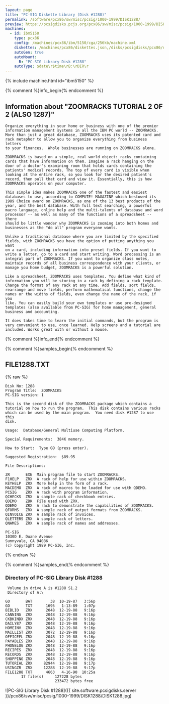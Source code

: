 ```yaml
---
layout: page
title: "PC-SIG Diskette Library (Disk #1288)"
permalink: /software/pcx86/sw/misc/pcsig/1000-1999/DISK1288/
preview: https://pcsigdisks.pcjs.org/pcx86/sw/misc/pcsig/1000-1999/DISK1288/DISK1288.jpg
machines:
  - id: ibm5150
    type: pcx86
    config: /machines/pcx86/ibm/5150/cga/256kb/machine.xml
    diskettes: /machines/pcx86/diskettes.json,/disks/pcsigdisks/pcx86/diskettes.json
    autoGen: true
    autoMount:
      B: "PC-SIG Library Disk #1288"
    autoType: $date\r$time\rB:\rDIR\r
---
```


{% include machine.html id="ibm5150" %}

{% comment %}info_begin{% endcomment %}

## Information about "ZOOMRACKS TUTORIAL 2 OF 2 (ALSO 1287)"

    Organize everything in your home or business with one of the premier
    information management systems in all the IBM PC world -- ZOOMRACKS.
    More than just a great database, ZOOMRACKS uses its patented card and
    rack metaphor to allow you to organize everything from business letters
    to your finances.  Whole businesses are running on ZOOMRACKS alone.
    
    ZOOMRACKS is based on a simple, real world object: racks containing
    cards that have information on them. Imagine a rack hanging on the
    door of a doctor's examining room that holds cards containing the
    patients' medical records. The top of every card is visible when
    looking at the entire rack, so you look for the desired patient's
    record, then pull that card and view it. Essentially, this is how
    ZOOMRACKS operates on your computer.
    
    This simple idea makes ZOOMRACKS one of the fastest and easiest
    databases to use, according to COMPUTE! MAGAZINE which bestowed its
    1989 Choice award on ZOOMRACKS, as one of the 13 best products of the
    year, and the best database. With full text searching, a powerful
    macro language, online help and the multi-talents of database and word
    processor -- as well as many of the functions of a spreadsheet -- there
    should be little wonder why ZOOMRACKS is zooming into both homes and
    businesses as the "do all" program everyone wants.
    
    Unlike a traditional database where you are limited by the specified
    fields, with ZOOMRACKS you have the option of putting anything you want
    on a card, including information into preset fields. If you want to
    write a letter, go to a card and start writing. Word processing is an
    integral part of ZOOMRACKS. If you want to organize class notes,
    maintain records of all business correspondence with your clients, or
    manage you home budget, ZOOMRACKS is a powerful solution.
    
    Like a spreadsheet, ZOOMRACKS uses templates. You define what kind of
    information you will be storing in a rack by defining a rack template.
    Change the format of any rack at any time. Add fields, sort fields,
    rearrange and move fields, perform mathematical functions, change the
    names or the widths of fields, even change the name of the rack, if you
    like. You can easily build your own templates or use pre-designed
    templates (also available from PC-SIG) for home management, general
    business and accounting.
    
    It does takes time to learn the initial commands, but the program is
    very convenient to use, once learned. Help screens and a tutorial are
    included. Works great with or without a mouse.
{% comment %}info_end{% endcomment %}

{% comment %}samples_begin{% endcomment %}

## FILE1288.TXT

{% raw %}
```
Disk No: 1288
Program Title:  ZOOMRACKS
PC-SIG version: 1

This is the second disk of the ZOOMRACKS package which contains a
tutorial on how to run the program.  This disk contains various racks
which can be used by the main program.  You need disk #1287 to use this
disk.

Usage:  Database/General Multiuse Computing Platform.

Special Requirements:  384K memory.

How to Start:  Type GO (press enter).

Suggested Registration:  $89.95

File Descriptions:

ZR       EXE  Main program file to start ZOOMRACKS.
F1HELP   ZRX  A rack of help for use within ZOOMRACKS.
KEYHELP  ZRX  More help in the form of a rack.
MACDEMO  ZRX  A rack of macros to be loaded for use with QDEMO.
PCSIG    ZRX  A rack with program information.
QCHECKS  ZRX  A sample rack of checkbook entries.
QDEMO    ZBK  File used with ZRX.
QDEMO    ZRX  A rack to demonstrate the capabilities of ZOOMRACKS.
QFORMS   ZRX  A sample rack of output formats from ZOOMRACKS.
QINVOICE ZRX  A sample rack of invoices.
QLETTERS ZRX  A sample rack of letters.
QNAMES   ZRX  A sample rack of names and addresses.

PC-SIG
1030D E. Duane Avenue
Sunnyvale, CA 94086
(c) Copyright 1989 PC-SIG, Inc.

```
{% endraw %}

{% comment %}samples_end{% endcomment %}

### Directory of PC-SIG Library Disk #1288

     Volume in drive A is #1288 S1.2
     Directory of A:\

    GO       BAT        38  10-19-87   3:56p
    GO       TXT      1695   1-13-89   1:07p
    BIBLIO   ZRX      2048  12-19-88   9:16p
    CANNING  ZRX      2048  12-19-88   9:16p
    CKBKINDX ZRX      2048  12-19-88   9:16p
    DAILY87  ZRX      2048  12-19-88   9:16p
    HOMEINV  ZRX      2048  12-19-88   9:16p
    MAILLIST ZRX      3072  12-19-88   9:16p
    OFFICEFL ZRX      2048  12-19-88   9:16p
    PAYABLES ZRX      2048  12-19-88   9:16p
    PHONELOG ZRX      2048  12-19-88   9:16p
    RECIPES  ZRX      2048  12-19-88   9:16p
    RECORDS  ZRX      2048  12-19-88   9:16p
    SHOPPING ZRX      2048  12-19-88   9:16p
    TUTORIAL ZRX     82944  12-19-88   9:17p
    USINGZR  ZRX     12288  12-19-88   9:17p
    FILE1288 TXT      4663   4-16-90  10:25a
           17 file(s)     127228 bytes
                          233472 bytes free

![PC-SIG Library Disk #1288]({{ site.software.pcsigdisks.server }}/pcx86/sw/misc/pcsig/1000-1999/DISK1288/DISK1288.jpg)
